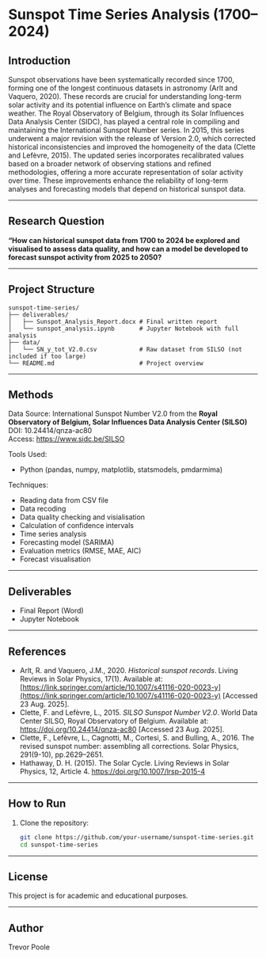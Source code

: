 # Sunspot Time Series Analysis (1700–2024)


## Introduction

Sunspot observations have been systematically recorded since 1700, forming one of the longest continuous datasets in astronomy (Arlt and Vaquero, 2020). These records are crucial for understanding long-term solar activity and its potential influence on Earth’s climate and space weather. The Royal Observatory of Belgium, through its Solar Influences Data Analysis Center (SIDC), has played a central role in compiling and maintaining the International Sunspot Number series. In 2015, this series underwent a major revision with the release of Version 2.0, which corrected historical inconsistencies and improved the homogeneity of the data (Clette and Lefèvre, 2015). The updated series incorporates recalibrated values based on a broader network of observing stations and refined methodologies, offering a more accurate representation of solar activity over time. These improvements enhance the reliability of long-term analyses and forecasting models that depend on historical sunspot data.

---

## Research Question

**“How can historical sunspot data from 1700 to 2024 be explored and visualised to assess data quality, and how can a model be developed to forecast sunspot activity from 2025 to 2050?**

---

## Project Structure

```
sunspot-time-series/
├── deliverables/
│   ├── Sunspot_Analysis_Report.docx # Final written report
│   └── sunspot_analysis.ipynb       # Jupyter Notebook with full analysis
├── data/
│   └── SN_y_tot_V2.0.csv            # Raw dataset from SILSO (not included if too large)
└── README.md                        # Project overview
```

---

## Methods
Data Source:
International Sunspot Number V2.0 from the **Royal Observatory of Belgium, Solar Influences Data Analysis Center (SILSO)**  
DOI: 10.24414/qnza-ac80  
Access: https://www.sidc.be/SILSO

Tools Used:
- Python (pandas, numpy, matplotlib, statsmodels, pmdarmima)

Techniques:
- Reading data from CSV file
- Data recoding
- Data quality checking and visialisation
- Calculation of confidence intervals
- Time series analysis
- Forecasting model (SARIMA)
- Evaluation metrics (RMSE, MAE, AIC)
- Forecast visualisation

---

## Deliverables

- Final Report (Word)
- Jupyter Notebook

---

## References
- Arlt, R. and Vaquero, J.M., 2020. *Historical sunspot records*. Living Reviews in Solar Physics, 17(1). Available at: [https://link.springer.com/article/10.1007/s41116-020-0023-y](https://link.springer.com/article/10.1007/s41116-020-0023-y) [Accessed 23 Aug. 2025].
- Clette, F. and Lefèvre, L., 2015. *SILSO Sunspot Number V2.0*. World Data Center SILSO, Royal Observatory of Belgium. Available at: https://doi.org/10.24414/qnza-ac80 [Accessed 23 Aug. 2025].
- Clette, F., Lefèvre, L., Cagnotti, M., Cortesi, S. and Bulling, A., 2016. The revised sunspot number: assembling all corrections. Solar Physics, 291(9-10), pp.2629–2651.
- Hathaway, D. H. (2015). The Solar Cycle. Living Reviews in Solar Physics, 12, Article 4. https://doi.org/10.1007/lrsp-2015-4

---

## How to Run

1. Clone the repository:
   ```bash
   git clone https://github.com/your-username/sunspot-time-series.git
   cd sunspot-time-series

---

## License
This project is for academic and educational purposes.

---

## Author
Trevor Poole
